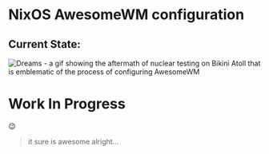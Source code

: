 # NixOS AwesomeWM configuration


## Current State:
![Dreams - a gif showing the aftermath of nuclear testing on Bikini Atoll that is emblematic of the process of configuring AwesomeWM](./assets/reams.gif)

# Work In Progress 
:wink:
> it sure is awesome alright...

